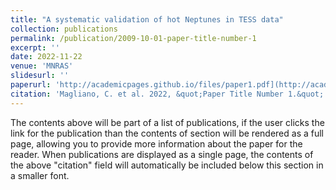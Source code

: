 ```yaml
---
title: "A systematic validation of hot Neptunes in TESS data"
collection: publications
permalink: /publication/2009-10-01-paper-title-number-1
excerpt: ''
date: 2022-11-22
venue: 'MNRAS'
slidesurl: ''
paperurl: 'http://academicpages.github.io/files/paper1.pdf](http://academicpages.github.io/files/slides1.pdf](https://watermark.silverchair.com/stac3404.pdf?token=AQECAHi208BE49Ooan9kkhW_Ercy7Dm3ZL_9Cf3qfKAc485ysgAAA1YwggNSBgkqhkiG9w0BBwagggNDMIIDPwIBADCCAzgGCSqGSIb3DQEHATAeBglghkgBZQMEAS4wEQQMOklPrhfetaRbcorAAgEQgIIDCdbLPqNGkrIdW4gpCjuu760mB6txl-FbKeTPmn70mhI7ziCtWXXqeGGrg1-BaZnkKoA3QXifwS_YfT-lwLlyYli4I_KQi4JdBvYYPQVbYcidcwR6NJsCCrdsPotVjFXCMiBREm-mD-JRSb54aTlNt3tHo5PrGRG2EeSk3zaq_JwT7_CMY4VySJ7zfqJ9pNieO33lGkxJe8ZdVmS5VbtqmLInVwFQIwAHZT5FMKpA0TU3f1dS4nIGYj8GkR_qt9cxm5FFMuZ5RE6VRLvsoByo-uhb9KQ5Kb_wGYUFEkVhmKnHQMFe1iHLhLfMyyX7TdXLdwLjqpsmr6hMJEwkZNhHmr3DKtWmt9CBTu1xKk_YpoEE909JHtP8v1AvHNu3k7UjaN_huRjKCBKYaIi2ZaF1Bm4vqk7ImHnj2e5iMzILEgCiRehAf7j6bFsYRK-8JaMcMh4Y_NKRCuAMqf8I3u3AlLUPg3BD9x9wlTvioi9RDtoT2-SvKZWsRITb03M8xVbdZHm-j9I82S2dL-YVXPiZErAvr4AOSNtaBKsnI8USN3C8YB5wujXkxWpnXXjrnIs7EBDwRtNctXPvQJEGgc6Bv0Nbg56W4rkJ7e0LxAqUZF3bDIxSJFnp2lNdvLh3DWzrbJd-eg5v7TXmpMrHTjD7Biiev1WMrZfJPfkxZLseqj44y0YjzVV3e1LrrZIvTUIZZjEXZrs4XrkbjVyWlPvXQkdWukXllmV7l7EWJM8NHLlfJmUQ-_bwEGRiNAJUSOcEmO_NST5UmU_evcjtnDEmgi-ukZqaiWsZc0qGy75dIq0EIRbpWgRFP0iL1mKr5GWslBszUmSiy-9QBGhITkAtcq0QtpV75KG2aUMACOFj-FW35uCCegYJhCD9yf8GSlyzbAoUPsV6QBHDpcrdfroV4J8WMhkqLlyPsaINNQQmVLNzXBu_gVxg41SDAzGsoYyIRineLyTuz__JF6HV0tol-PmckP0MIlUtqILCjtgIZzJtIxKPBKrHCq9IuXgKM7-b6fIPMJhVFZdkrA'
citation: 'Magliano, C. et al. 2022, &quot;Paper Title Number 1.&quot; <i>Journal 1</i>. 1(1).'
---
```


The contents above will be part of a list of publications, if the user clicks the link for the publication than the contents of section will be rendered as a full page, allowing you to provide more information about the paper for the reader. When publications are displayed as a single page, the contents of the above "citation" field will automatically be included below this section in a smaller font.
